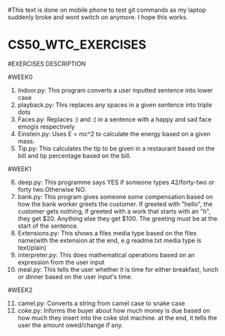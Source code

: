 #This text is done on mobile phone to test git commands as my laptop suddenly broke and wont switch on anymore. I hope this works.


# CS50\_WTC\_EXERCISES

\#EXERCISES DESCRIPTION

#WEEK0

1. Indoor.py: This program converts a user inputted sentence into lower case
2. playback.py: This replaces any spaces in a given sentence into triple dots
3. Faces.py: Replaces :) and :( in a sentence with a happy and sad face emogis respectively
4. Einstein.py: Uses E = mc^2 to calculate the energy based on a given mass.
5. Tip.py: This calculates the tip to be given in a restaurant based on the bill and tip percentage based on the bill.

#WEEK1

6. deep.py: This programme says YES if someone types 42/forty-two or forty two.Otherwise NO.
7. bank.py: This program gives someone some compensation based on how the bank worker greets the customer. If greeted with "hello", the customer gets nothing, if greeted with a work that starts with an "h", they get $20. Anything else they get $100. The greeting must be at the start of the sentence.
8. Extensions.py: This shows a files media type based on the files name(with the extension at the end, e.g readme.txt media type is text/plain)
9. interpreter.py: This does mathematical operations based on an expression from the user input
10. meal.py: This tells the user whether it is time for either breakfast, lunch or dinner based on the user input's time.

#WEEK2

11. camel.py: Converts a string from camel case to snake case
12. coke.py: Informs the buyer about how much money is due based on how much they insert into the coke slot machine. at the end, it tells the user the amount owed/change if any.
